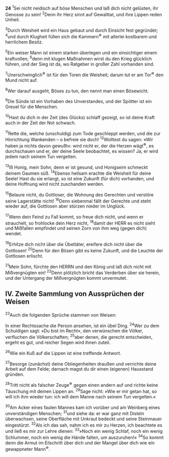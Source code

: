 __24__
<sup>1</sup>Sei nicht neidisch auf böse Menschen und laß dich nicht gelüsten, ihr Genosse zu sein!
<sup>2</sup>Denn ihr Herz sinnt auf Gewalttat, und ihre Lippen reden Unheil.

<sup>3</sup>Durch Weisheit wird ein Haus gebaut und durch Einsicht fest gegründet;
<sup>4</sup>und durch Klugheit füllen sich die Kammern<sup title="oder: Zimmer">&#x2732;</sup> mit allerlei kostbarem und herrlichem Besitz.

<sup>5</sup>Ein weiser Mann ist einem starken überlegen und ein einsichtiger einem kraftvollen;
<sup>6</sup>denn mit klugen Maßnahmen wirst du den Krieg glücklich führen, und der Sieg ist da, wo Ratgeber in großer Zahl vorhanden sind.

<sup>7</sup>Unerschwinglich<sup title="oder: unerreichbar">&#x2732;</sup> ist für den Toren die Weisheit; darum tut er am Tor<sup title="= bei Beratungen">&#x2732;</sup> den Mund nicht auf.

<sup>8</sup>Wer darauf ausgeht, Böses zu tun, den nennt man einen Bösewicht.

<sup>9</sup>Die Sünde ist ein Vorhaben des Unverstandes, und der Spötter ist ein Greuel für die Menschen.

<sup>10</sup>Hast du dich in der Zeit (des Glücks) schlaff gezeigt, so ist deine Kraft auch in der Zeit der Not schwach.

<sup>11</sup>Rette die, welche (unschuldig) zum Tode geschleppt werden, und die zur Hinrichtung Wankenden – o befreie sie doch!
<sup>12</sup>Wolltest du sagen: »Wir haben ja nichts davon gewußt«: wird nicht er, der die Herzen wägt<sup title="= prüft">&#x2732;</sup>, es durchschauen und er, der deine Seele beobachtet, es wissen? Ja, er wird jedem nach seinem Tun vergelten.

<sup>13</sup>Iß Honig, mein Sohn, denn er ist gesund, und Honigseim schmeckt deinem Gaumen süß.
<sup>14</sup>Ebenso heilsam erachte die Weisheit für deine Seele! Hast du sie erlangt, so ist eine Zukunft (für dich) vorhanden, und deine Hoffnung wird nicht zuschanden werden.

<sup>15</sup>Belaure nicht, du Gottloser, die Wohnung des Gerechten und verstöre seine Lagerstätte nicht!
<sup>16</sup>Denn siebenmal fällt der Gerechte und steht wieder auf, die Gottlosen aber stürzen nieder im Unglück.

<sup>17</sup>Wenn dein Feind zu Fall kommt, so freue dich nicht, und wenn er strauchelt, so frohlocke dein Herz nicht,
<sup>18</sup>damit der HERR es nicht sieht und Mißfallen empfindet und seinen Zorn von ihm weg (gegen dich) wendet.

<sup>19</sup>Erhitze dich nicht über die Übeltäter, ereifere dich nicht über die Gottlosen!
<sup>20</sup>Denn für den Bösen gibt es keine Zukunft, und die Leuchte der Gottlosen erlischt.

<sup>21</sup>Mein Sohn, fürchte den HERRN und den König und laß dich nicht mit Mißvergnügten ein!
<sup>22</sup>Denn plötzlich bricht das Verderben über sie herein, und der Untergang der Mißvergnügten kommt unvermutet.

## IV. Zweite Sammlung von Aussprüchen der Weisen

<sup>23</sup>Auch die folgenden Sprüche stammen von Weisen:

In einer Rechtssache die Person ansehen, ist ein übel Ding.
<sup>24</sup>Wer zu dem Schuldigen sagt: »Du bist im Recht«, den verwünschen die Völker, verfluchen die Völkerschaften;
<sup>25</sup>aber denen, die gerecht entscheiden, ergeht es gut, und reicher Segen wird ihnen zuteil.

<sup>26</sup>Wie ein Kuß auf die Lippen ist eine treffende Antwort.

<sup>27</sup>Besorge (zunächst) deine Obliegenheiten draußen und verrichte deine Arbeit auf dem Felde; darnach magst du dir einen (eigenen) Hausstand gründen.

<sup>28</sup>Tritt nicht als falscher Zeuge<sup title="oder: Ankläger">&#x2732;</sup> gegen einen andern auf und richte keine Täuschung mit deinen Lippen an.
<sup>29</sup>Sage nicht: »Wie er mir getan hat, so will ich ihm wieder tun: ich will dem Manne nach seinem Tun vergelten.«

<sup>30</sup>Am Acker eines faulen Mannes kam ich vorüber und am Weinberg eines unverständigen Menschen;
<sup>31</sup>und siehe da: er war ganz mit Disteln überwachsen, seine Oberfläche mit Unkraut bedeckt und seine Steinmauer eingestürzt.
<sup>32</sup>Als ich das sah, nahm ich es mir zu Herzen, ich beachtete es und ließ es mir zur Lehre dienen:
<sup>33</sup>»Noch ein wenig Schlaf, noch ein wenig Schlummer, noch ein wenig die Hände falten, um auszuruhen!«
<sup>34</sup>So kommt denn die Armut im Eilschritt über dich und der Mangel über dich wie ein gewappneter Mann<sup title="vgl. 6,9-11">&#x2732;</sup>.